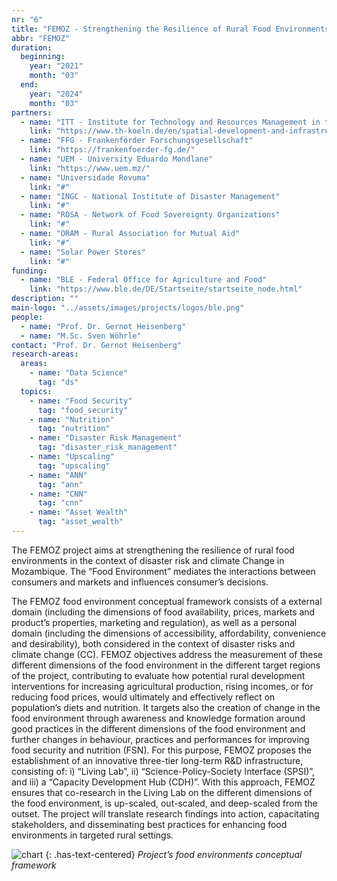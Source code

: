 ```yaml
---
nr: "6"
title: "FEMOZ - Strengthening the Resilience of Rural Food Environments in the Context of Disaster Risk and Climate Change in MOZambique"
abbr: "FEMOZ"
duration:
  beginning: 
    year: "2021"
    month: "03"
  end: 
    year: "2024"
    month: "03"
partners:
  - name: "ITT - Institute for Technology and Resources Management in the Tropics and Subtropics"
    link: "https://www.th-koeln.de/en/spatial-development-and-infrastructure-systems/institute-for-technology-and-resources-management-in-the-tropics-and-subtropics_72473.php"
  - name: "FFG - Frankenförder Forschungsgesellschaft"
    link: "https://frankenfoerder-fg.de/"
  - name: "UEM - University Eduardo Mondlane"
    link: "https://www.uem.mz/"
  - name: "Universidade Rovuma"
    link: "#"
  - name: "INGC - National Institute of Disaster Management"
    link: "#"
  - name: "ROSA - Network of Food Sovereignty Organizations"
    link: "#"
  - name: "ORAM - Rural Association for Mutual Aid"
    link: "#"
  - name: "Solar Power Stores"
    link: "#"
funding:
  - name: "BLE - Federal Office for Agriculture and Food"
    link: "https://www.ble.de/DE/Startseite/startseite_node.html"
description: ""
main-logo: "../assets/images/projects/logos/ble.png"
people:
  - name: "Prof. Dr. Gernot Heisenberg"
  - name: "M.Sc. Sven Wöhrle"
contact: "Prof. Dr. Gernot Heisenberg"
research-areas:
  areas: 
    - name: "Data Science"
      tag: "ds"
  topics:
    - name: "Food Security"
      tag: "food_security"
    - name: "Nutrition"
      tag: "nutrition"
    - name: "Disaster Risk Management"
      tag: "disaster_risk_management"
    - name: "Upscaling"
      tag: "upscaling"
    - name: "ANN"
      tag: "ann"
    - name: "CNN"
      tag: "cnn"
    - name: "Asset Wealth"
      tag: "asset_wealth"
---
```

<!--more-->The FEMOZ project aims at strengthening the resilience of rural food environments in the context of disaster risk and climate Change in Mozambique. The “Food Environment” mediates the interactions between consumers and markets and influences consumer’s decisions.<!--more-->

The FEMOZ food environment conceptual framework consists of a external domain (including the dimensions of food availability, prices, markets and product’s properties, marketing and regulation), as well as a personal domain (including the dimensions of accessibility, affordability, convenience and desirability), both considered in the context of disaster risks and climate change (CC). FEMOZ objectives address the measurement of these different dimensions of the food environment in the different target regions of the project, contributing to evaluate how potential rural development interventions for increasing agricultural production, rising incomes, or for reducing food prices, would ultimately and effectively reflect on population’s diets and nutrition. It targets also the creation of change in the food environment through awareness and knowledge formation around good practices in the different dimensions of the food environment and further changes in behaviour, practices and performances for improving food security and nutrition (FSN). For this purpose, FEMOZ proposes the establishment of an innovative three-tier long-term R&D infrastructure, consisting of: i) “Living Lab”, ii) “Science-Policy-Society Interface (SPSI)”, and iii) a “Capacity Development Hub (CDH)”. With this approach, FEMOZ ensures that co-research in the Living Lab on the different dimensions of the food environment, is up-scaled, out-scaled, and deep-scaled from the outset. The project will translate research findings into action, capacitating stakeholders, and disseminating best practices for enhancing food environments in targeted rural settings.

![chart](../../assets/images/projects/femoz_img1.jpg)
{: .has-text-centered}
*Project’s food environments conceptual framework*